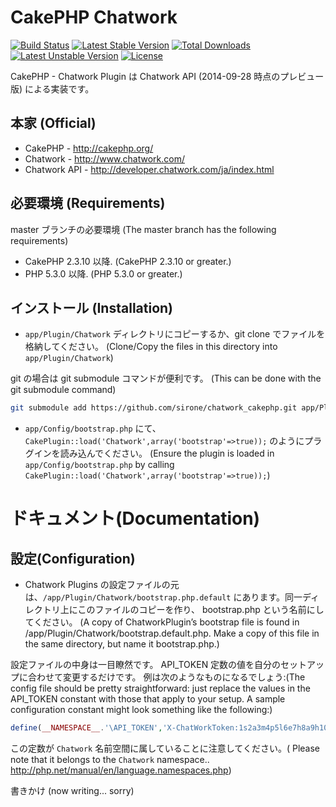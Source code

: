 # CakePHP Chatwork
[![Build Status](https://travis-ci.org/sirone/chatwork_cakephp.svg?branch=master)](https://travis-ci.org/sirone/chatwork_cakephp) [![Latest Stable Version](https://poser.pugx.org/cakephp/chatwork_cakephp/v/stable.svg)](https://packagist.org/packages/cakephp/chatwork_cakephp) [![Total Downloads](https://poser.pugx.org/cakephp/chatwork_cakephp/downloads.svg)](https://packagist.org/packages/cakephp/chatwork_cakephp) [![Latest Unstable Version](https://poser.pugx.org/cakephp/chatwork_cakephp/v/unstable.svg)](https://packagist.org/packages/cakephp/chatwork_cakephp) [![License](https://poser.pugx.org/cakephp/chatwork_cakephp/license.svg)](https://packagist.org/packages/cakephp/chatwork_cakephp)

CakePHP - Chatwork Plugin は Chatwork API (2014-09-28 時点のプレビュー版) による実装です。

## 本家 (Official)

* CakePHP - http://cakephp.org/
* Chatwork - http://www.chatwork.com/
* Chatwork API - http://developer.chatwork.com/ja/index.html

## 必要環境 (Requirements)

master ブランチの必要環境 (The master branch has the following requirements)

* CakePHP 2.3.10 以降. (CakePHP 2.3.10 or greater.)
* PHP 5.3.0 以降. (PHP 5.3.0 or greater.)

## インストール (Installation)

* `app/Plugin/Chatwork` ディレクトリにコピーするか、git clone でファイルを格納してください。 (Clone/Copy the files in this directory into `app/Plugin/Chatwork`)

git の場合は git submodule コマンドが便利です。 (This can be done with the git submodule command)
```sh
git submodule add https://github.com/sirone/chatwork_cakephp.git app/Plugin/Chatwork
```

* `app/Config/bootstrap.php` にて、`CakePlugin::load('Chatwork',array('bootstrap'=>true));` のようにプラグインを読み込んでください。
(Ensure the plugin is loaded in `app/Config/bootstrap.php` by calling `CakePlugin::load('Chatwork',array('bootstrap'=>true));`)

# ドキュメント(Documentation)

## 設定(Configuration)

* Chatwork Plugins の設定ファイルの元は、`/app/Plugin/Chatwork/bootstrap.php.default` にあります。同一ディレクトリ上にこのファイルのコピーを作り、 bootstrap.php という名前にしてください。
(A copy of ChatworkPlugin’s bootstrap file is found in /app/Plugin/Chatwork/bootstrap.default.php. Make a copy of this file in the same directory, but name it bootstrap.php.)

設定ファイルの中身は一目瞭然です。 API_TOKEN 定数の値を自分のセットアップに合わせて変更するだけです。 例は次のようなものになるでしょう:(The config file should be pretty straightforward: just replace the values in the API_TOKEN constant with those that apply to your setup. A sample configuration constant might look something like the following:)

```php
define(__NAMESPACE__.'\API_TOKEN','X-ChatWorkToken:1s2a3m4p5l6e7h8a9h10a11');
```

この定数が `Chatwork` 名前空間に属していることに注意してください。( Please note that it belongs to the `Chatwork` namespace.. http://php.net/manual/en/language.namespaces.php)


書きかけ (now writing... sorry)
